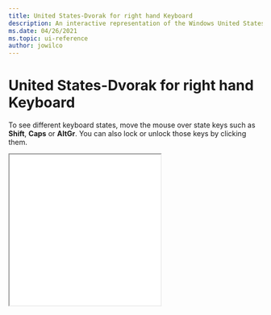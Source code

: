 ```yaml
---
title: United States-Dvorak for right hand Keyboard
description: An interactive representation of the Windows United States-Dvorak for right hand keyboard. To see different keyboard states, click or move the mouse over the state keys.
ms.date: 04/26/2021
ms.topic: ui-reference
author: jowilco
---
```


# United States-Dvorak for right hand Keyboard

To see different keyboard states, move the mouse over state keys such as **Shift**, **Caps** or **AltGr**. You can also lock or unlock those keys by clicking them.

<iframe src="kbdusr.html" height="300"></iframe>
